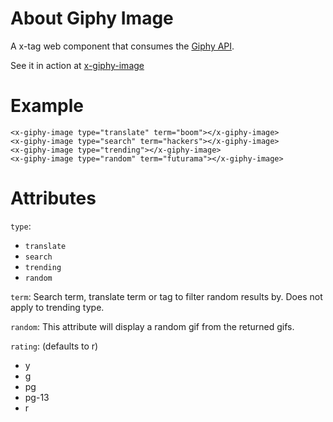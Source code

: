 # About Giphy Image
A x-tag web component that consumes the [Giphy API](https://github.com/Giphy/GiphyAPI).


See it in action at [x-giphy-image](http://www.wolvesintheserverroom.com/xgiphyimage/demo/index.html)
# Example

```
<x-giphy-image type="translate" term="boom"></x-giphy-image>
<x-giphy-image type="search" term="hackers"></x-giphy-image>
<x-giphy-image type="trending"></x-giphy-image>
<x-giphy-image type="random" term="futurama"></x-giphy-image>
```

# Attributes

`type`:
  *  `translate`
  *  `search`
  *  `trending`
  *  `random`


`term`: Search term, translate term or tag to filter random results by. Does not apply to trending type.


`random`: This attribute will display a random gif from the returned gifs.


`rating`: (defaults to r)
  * y
  * g
  * pg
  * pg-13
  * r
